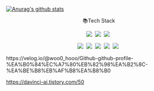 
[![Anurag's github stats](https://github-readme-stats.vercel.app/api?username=korjjh1216)](https://github.com/anuraghazra/github-readme-stats)


<p align="center">📚Tech Stack</p>

<p align="center">
  <img src="https://img.shields.io/badge/Java-ff3000?style=flat-square&logo=Java&logoColor=white"/>&nbsp
  <img src="https://img.shields.io/badge/SpringBoot-6db33f?style=flat-square&logo=Spring&logoColor=white"/>&nbsp
  <img src="https://img.shields.io/badge/MariaDB-003545?style=flat-square&logo=MariaDB&logoColor=white"/>&nbsp
</p>

<p align="center">
  <img src="https://img.shields.io/badge/JavaScript-f7df1e?style=flat-square&logo=JavaScript&logoColor=white"/>&nbsp 
  <img src="https://img.shields.io/badge/HTML5-e34f26?style=flat-square&logo=HTML5&logoColor=white"/>&nbsp
  <img src="https://img.shields.io/badge/CSS3-1572b6?style=flat-square&logo=CSS3&logoColor=white"/>&nbsp
  <img src="https://img.shields.io/badge/Sass-cc6699?style=flat-square&logo=Sass&logoColor=white"/>&nbsp 
  <img src="https://img.shields.io/badge/React-61dafb?style=flat-square&logo=React&logoColor=white"/>&nbsp 
</p>
https://velog.io/@woo0_hooo/Github-github-profile-%EA%B0%84%EC%A7%80%EB%82%98%EA%B2%8C-%EA%BE%B8%EB%AF%B8%EA%B8%B0


https://davinci-ai.tistory.com/50
